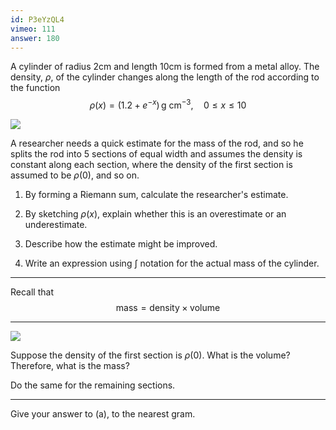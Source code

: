 ```yaml
---
id: P3eYzQL4
vimeo: 111
answer: 180
---
```


A cylinder of radius $2\text{cm}$ and length $10\text{cm}$ is formed from a metal alloy. The density, $\rho,$ of the cylinder changes along the length of the rod according to the function
$$
\rho(x) = (1.2 + e^{-x}) \, \text{g cm}^{-3}, \quad 0 \leq x \leq 10
$$

![](/img/learn/riemann-3.png)

A researcher needs a quick estimate for the mass of the rod, and so he splits the rod into $5$ sections of equal width and assumes the density is constant along each section, where the density of the first section is assumed to be $\rho(0)$, and so on.

 1. By forming a Riemann sum, calculate the researcher's estimate.

 1. By sketching $\rho(x),$ explain whether this is an overestimate or an underestimate.

 1. Describe how the estimate might be improved.

 1. Write an expression using $\int$ notation for the actual mass of the cylinder.

---

Recall that
$$
\text{mass} = \text{density} \times \text{volume}
$$

---

![](/img/learn/riemann-4.png)

Suppose the density of the first section is $\rho(0).$ What is the volume? Therefore, what is the mass?

Do the same for the remaining sections.

---

Give your answer to (a), to the nearest gram.
